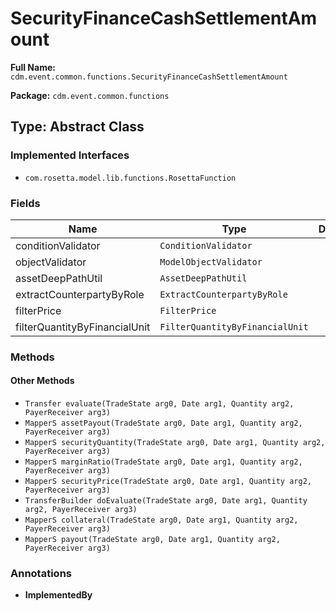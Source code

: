 # SecurityFinanceCashSettlementAmount

**Full Name:** `cdm.event.common.functions.SecurityFinanceCashSettlementAmount`

**Package:** `cdm.event.common.functions`

## Type: Abstract Class

### Implemented Interfaces

- `com.rosetta.model.lib.functions.RosettaFunction`

### Fields

| Name | Type | Description |
|------|------|-------------|
| conditionValidator | `ConditionValidator` |  |
| objectValidator | `ModelObjectValidator` |  |
| assetDeepPathUtil | `AssetDeepPathUtil` |  |
| extractCounterpartyByRole | `ExtractCounterpartyByRole` |  |
| filterPrice | `FilterPrice` |  |
| filterQuantityByFinancialUnit | `FilterQuantityByFinancialUnit` |  |

### Methods

#### Other Methods

- `Transfer evaluate(TradeState arg0, Date arg1, Quantity arg2, PayerReceiver arg3)`
- `MapperS assetPayout(TradeState arg0, Date arg1, Quantity arg2, PayerReceiver arg3)`
- `MapperS securityQuantity(TradeState arg0, Date arg1, Quantity arg2, PayerReceiver arg3)`
- `MapperS marginRatio(TradeState arg0, Date arg1, Quantity arg2, PayerReceiver arg3)`
- `MapperS securityPrice(TradeState arg0, Date arg1, Quantity arg2, PayerReceiver arg3)`
- `TransferBuilder doEvaluate(TradeState arg0, Date arg1, Quantity arg2, PayerReceiver arg3)`
- `MapperS collateral(TradeState arg0, Date arg1, Quantity arg2, PayerReceiver arg3)`
- `MapperS payout(TradeState arg0, Date arg1, Quantity arg2, PayerReceiver arg3)`

### Annotations

- **ImplementedBy**

